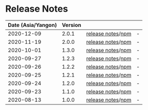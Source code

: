 # Release Notes

| Date (Asia/Yangon) | Version |  |  |
| :-- | :-- | :--: | :-- |
| 2020-12-09 | 2.0.1 | [release notes](2.0.1/README.md)/[npm](https://www.npmjs.com/package/lib-tools/v/2.0.1) | - |
| 2020-11-19 | 2.0.0 | [release notes](2.0.0/README.md)/[npm](https://www.npmjs.com/package/lib-tools/v/2.0.0) | - |
| 2020-10-01 | 1.3.0 | [release notes](1.3.0/README.md)/[npm](https://www.npmjs.com/package/lib-tools/v/1.3.0) | - |
| 2020-09-27 | 1.2.3 | [release notes](1.2.3/README.md)/[npm](https://www.npmjs.com/package/lib-tools/v/1.2.3) | - |
| 2020-09-26 | 1.2.2 | [release notes](1.2.2/README.md)/[npm](https://www.npmjs.com/package/lib-tools/v/1.2.2) | - |
| 2020-09-25 | 1.2.1 | [release notes](1.2.1/README.md)/[npm](https://www.npmjs.com/package/lib-tools/v/1.2.1) | - |
| 2020-09-24 | 1.2.0 | [release notes](1.2.0/README.md)/[npm](https://www.npmjs.com/package/lib-tools/v/1.2.0) | - |
| 2020-09-23 | 1.1.0 | [release notes](1.1.0/README.md)/[npm](https://www.npmjs.com/package/lib-tools/v/1.1.0) | - |
| 2020-08-13 | 1.0.0 | [release notes](1.0.0/README.md)/[npm](https://www.npmjs.com/package/lib-tools/v/1.0.0) | - |

